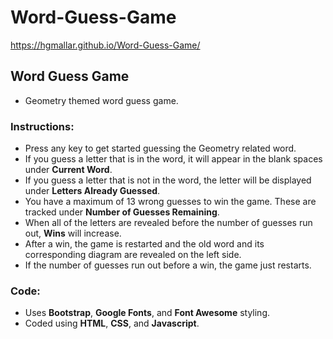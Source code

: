 # Word-Guess-Game

https://hgmallar.github.io/Word-Guess-Game/

## Word Guess Game
* Geometry themed word guess game.  

### Instructions:
* Press any key to get started guessing the Geometry related word.  
* If you guess a letter that is in the word, it will appear in the blank spaces under **Current Word**.  
* If you guess a letter that is not in the word, the letter will be displayed under **Letters Already Guessed**.  
* You have a maximum of 13 wrong guesses to win the game.  These are tracked under **Number of Guesses Remaining**.  
* When all of the letters are revealed before the number of guesses run out, **Wins** will increase.  
* After a win, the game is restarted and the old word and its corresponding diagram are revealed on the left side.  
* If the number of guesses run out before a win, the game just restarts.

### Code:
* Uses **Bootstrap**, **Google Fonts**, and **Font Awesome** styling.
* Coded using **HTML**, **CSS**, and **Javascript**.



